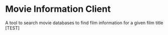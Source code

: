 # Movie Information Client

A tool to search movie databases to find film information for a given film title
[TEST]
